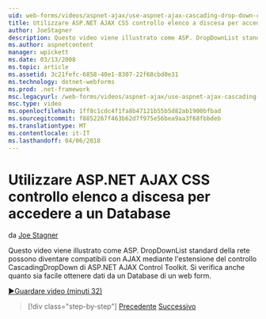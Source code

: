 ```yaml
---
uid: web-forms/videos/aspnet-ajax/use-aspnet-ajax-cascading-drop-down-control-to-access-a-database
title: Utilizzare ASP.NET AJAX CSS controllo elenco a discesa per accedere a un Database | Documenti Microsoft
author: JoeStagner
description: Questo video viene illustrato come ASP. DropDownList standard della rete possono diventare compatibili con AJAX mediante l'estensione del controllo CascadingDropDown dal controllo AJAX di ASP.NET...
ms.author: aspnetcontent
manager: wpickett
ms.date: 03/13/2008
ms.topic: article
ms.assetid: 3c21fefc-6858-40e1-8307-22f68cbd0e31
ms.technology: dotnet-webforms
ms.prod: .net-framework
msc.legacyurl: /web-forms/videos/aspnet-ajax/use-aspnet-ajax-cascading-drop-down-control-to-access-a-database
msc.type: video
ms.openlocfilehash: 1ff8c1cdc4f1fa8b47121b55b5d82ab1900bfbad
ms.sourcegitcommit: f8852267f463b62d7f975e56bea9aa3f68fbbdeb
ms.translationtype: MT
ms.contentlocale: it-IT
ms.lasthandoff: 04/06/2018
---
```

<a name="use-aspnet-ajax-cascading-drop-down-control-to-access-a-database"></a>Utilizzare ASP.NET AJAX CSS controllo elenco a discesa per accedere a un Database
====================
da [Joe Stagner](https://github.com/JoeStagner)

Questo video viene illustrato come ASP. DropDownList standard della rete possono diventare compatibili con AJAX mediante l'estensione del controllo CascadingDropDown di ASP.NET AJAX Control Toolkit. Si verifica anche quanto sia facile ottenere dati da un Database di un web form.

[&#9654;Guardare video (minuti 32)](https://channel9.msdn.com/Blogs/ASP-NET-Site-Videos/use-aspnet-ajax-cascading-drop-down-control-to-access-a-database)

> [!div class="step-by-step"]
> [Precedente](two-simple-techniques-for-triggering-updates-to-update-panels.md)
> [Successivo](implement-infinite-data-patterns-in-ajax.md)
